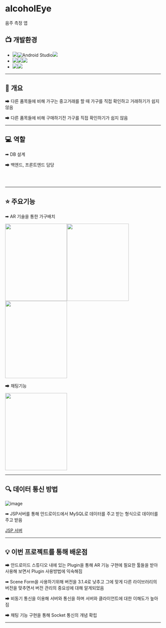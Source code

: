 # alcoholEye
음주 측정 앱

## 📺 개발환경
- <img src="https://img.shields.io/badge/IDE-%23121011?style=for-the-badge">![Android Studio](https://img.shields.io/badge/Android%20Studio-3DDC84.svg?&style=for-the-badge&logo=Android%20Studio&logoColor=white)<img src="https://img.shields.io/badge/3.1.4-515151?style=for-the-badge">
- <img src="https://img.shields.io/badge/Language-%23121011?style=for-the-badge"><img src="https://img.shields.io/badge/java-%23ED8B00?style=for-the-badge&logo=openjdk&logoColor=white"><img src="https://img.shields.io/badge/18-515151?style=for-the-badge">
- <img src="https://img.shields.io/badge/Project Encoding-%23121011?style=for-the-badge"><img src="https://img.shields.io/badge/UTF 8-EA2328?style=for-the-badge">

<hr>


## 📖 개요

➡ 다른 품목들에 비해 가구는 중고거래를 할 때 가구를 직접 확인하고 거래하기가 쉽지 않음

➡ 다른 품목들에 비해 구매하기전 가구를 직접 확인하기가 쉽지 않음

<hr>

## 💻 역할

➡ DB 설계

➡ 백엔드, 프론트엔드 담당

<br/><br/>
<hr>

## ⭐ 주요기능

➡ AR 기술을 통한 가구배치

<img src="https://github.com/moonjinho99/FurinMatch_Android/assets/117807455/564b1fcc-0656-4204-a0d0-17ed155aafcd" width="200" height="250"><img src="https://github.com/moonjinho99/FurinMatch_Android/assets/117807455/2e05728e-13ee-4014-b74f-a122fa69e994" width="200" height="250"><img src="https://github.com/moonjinho99/FurinMatch_Android/assets/117807455/0a3cf697-32d3-4bf6-8bf6-b629fd32765a" width="200" height="250">

➡ 채팅기능

<img src="https://github.com/moonjinho99/FurinMatch_Android/assets/117807455/b8f49ee4-0dd9-4a81-a39b-de0ba6048303" width="200" height="250">

<hr>

## 🔍 데이터 통신 방법

![image](https://github.com/moonjinho99/FurinMatch_Android/assets/117807455/19585aa8-ffc7-4760-80e5-d7705802070a)

➡ JSP서버를 통해 안드로이드에서 MySQL로 데이터를 주고 받는 형식으로 데이터를 주고 받음

[JSP 서버](https://github.com/moonjinho99/FurniMatch-Web_JSP-)

<hr>

## 💡 이번 프로젝트를 통해 배운점

➡ 안드로이드 스튜디오 내에 있는 Plugin을 통해 AR 기능 구현에 필요한 툴들을 받아 사용해 보면서 Plugin 사용방법에 익숙해짐

➡ Scene Form을 사용하기위해 버전을 3.1.4로 낮추고 그에 맞게 다른 라이브러리의 버전을 맞추면서 버전 관리의 중요성에 대해 알게되었음

➡ 비동기 통신을 이용해 서버와 통신을 하며 서버와 클라이언트에 대한 이해도가 높아짐

➡ 채팅 기능 구현을 통해 Socket 통신의 개념 확립

<hr>

